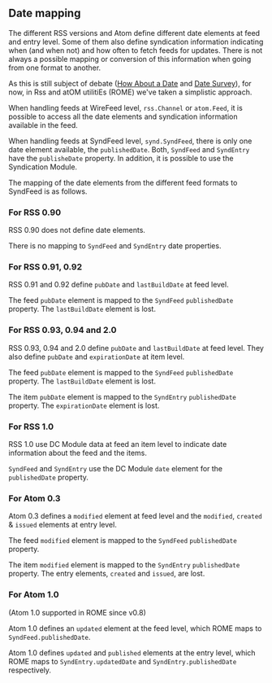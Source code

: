 ## Date mapping

The different RSS versions and Atom define different date elements at
feed and entry level. Some of them also define syndication information
indicating when (and when not) and how often to fetch feeds for updates.
There is not always a possible mapping or conversion of this information
when going from one format to another.

As this is still subject of debate ([How About a
Date](http://www.tbray.org/ongoing/When/200x/2004/07/30/Dates)
and [Date
Survey](http://www.intertwingly.net/wiki/pie/DateSurvey)),
for now, in Rss and atOM utilitiEs (ROME) we\'ve taken a simplistic
approach.

When handling feeds at WireFeed level, `rss.Channel` or `atom.Feed`, it
is possible to access all the date elements and syndication information
available in the feed.

When handling feeds at SyndFeed level, `synd.SyndFeed`, there is only
one date element available, the `publishedDate`. Both, `SyndFeed` and
`SyndEntry` have the `publisheDate` property. In addition, it is
possible to use the Syndication Module.

The mapping of the date elements from the different feed formats to
SyndFeed is as follows.

### For RSS 0.90

RSS 0.90 does not define date elements.

There is no mapping to `SyndFeed` and `SyndEntry` date properties.

### For RSS 0.91, 0.92

RSS 0.91 and 0.92 define `pubDate` and `lastBuildDate` at feed level.

The feed `pubDate` element is mapped to the `SyndFeed` `publishedDate`
property. The `lastBuildDate` element is lost.

### For RSS 0.93, 0.94 and 2.0

RSS 0.93, 0.94 and 2.0 define `pubDate` and `lastBuildDate` at feed
level. They also define `pubDate` and `expirationDate` at item level.

The feed `pubDate` element is mapped to the `SyndFeed` `publishedDate`
property. The `lastBuildDate` element is lost.

The item `pubDate` element is mapped to the `SyndEntry` `publishedDate`
property. The `expirationDate` element is lost.

### For RSS 1.0

RSS 1.0 use DC Module data at feed an item level to indicate date
information about the feed and the items.

`SyndFeed` and `SyndEntry` use the DC Module `date` element for the
`publishedDate` property.

### For Atom 0.3

Atom 0.3 defines a `modified` element at feed level and the `modified`,
`created` & `issued` elements at entry level.

The feed `modified` element is mapped to the `SyndFeed` `publishedDate`
property.

The item `modified` element is mapped to the `SyndEntry` `publishedDate`
property. The entry elements, `created` and `issued`, are lost.

### For Atom 1.0

(Atom 1.0 supported in ROME since v0.8)

Atom 1.0 defines an `updated` element at the feed level, which ROME maps
to `SyndFeed.publishedDate`.

Atom 1.0 defines `updated` and `published` elements at the entry level,
which ROME maps to `SyndEntry.updatedDate` and `SyndEntry.publishedDate`
respectively.
